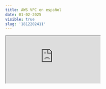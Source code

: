 ```yaml
---
title: AWS VPC en español
date: 01-02-2025
visible: true
slug: '1812202411'
---
```

<iframe src="https://www.youtube.com/embed/sDxw0y8Qifw" allowfullscreen></iframe>

